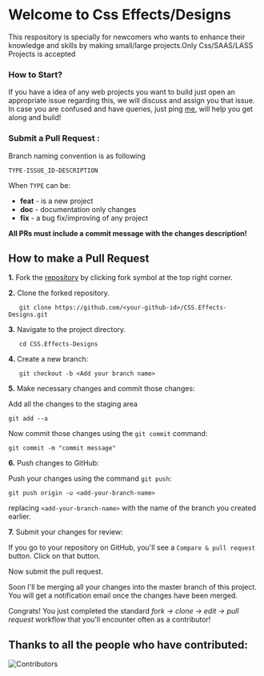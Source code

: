 # Welcome to Css Effects/Designs

This respository is specially for newcomers who wants to enhance their knowledge and skills by making small/large projects.Only Css/SAAS/LASS Projects is accepted


###  How to Start?  

If you have a idea of any web projects you want to build just open an appropriate issue regarding this, we will discuss and assign you that issue. In case you are confused and have queries, just ping [me](https://www.linkedin.com/in/sulagna-dutta-roy/), will help you get along and build!


###  Submit a Pull Request :

Branch naming convention is as following

`TYPE-ISSUE_ID-DESCRIPTION`

When `TYPE` can be:

- **feat** - is a new project
- **doc** - documentation only changes
- **fix** - a bug fix/improving of any project

**All PRs must include a commit message with the changes description!**

## How to make a Pull Request

**1.** Fork the <a href="https://github.com/WeBeginners-Community/CSS.Effects-Designs.git">repository</a> by clicking fork symbol at the top right corner.

**2.** Clone the forked repository.
```
   git clone https://github.com/<your-github-id>/CSS.Effects-Designs.git
```

**3.** Navigate to the project directory.
```
   cd CSS.Effects-Designs
```

**4.** Create a new branch:
```
   git checkout -b <Add your branch name>
```

**5.** Make necessary changes and commit those changes:

Add all the changes to the staging area
```
git add --a
```

Now commit those changes using the `git commit` command:

```
git commit -m "commit message"
```

**6.** Push changes to GitHub: 

Push your changes using the command `git push`:

```
git push origin -u <add-your-branch-name>
```

replacing `<add-your-branch-name>` with the name of the branch you created earlier.


**7.** Submit your changes for review: 

If you go to your repository on GitHub, you'll see a `Compare & pull request` button. Click on that button.

Now submit the pull request.

Soon I'll be merging all your changes into the master branch of this project. You will get a notification email once the changes have been merged.

Congrats! You just completed the standard _fork -> clone -> edit -> pull request_ workflow that you'll encounter often as a contributor!

## Thanks to all the people who have contributed:

![Contributors](https://contributors-img.web.app/image?repo=sulagna-dutta-roy/Css-design-projects)
